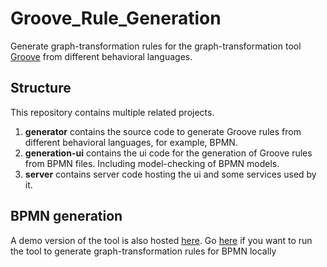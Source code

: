 # Groove_Rule_Generation
Generate graph-transformation rules for the graph-transformation tool [Groove](https://groove.ewi.utwente.nl/about) from different behavioral languages.

## Structure
This repository contains multiple related projects.
1. **generator** contains the source code to generate Groove rules from different behavioral languages, for example, BPMN.
2. **generation-ui** contains the ui code for the generation of Groove rules from BPMN files. Including model-checking of BPMN models.
3. **server** contains server code hosting the ui and some services used by it.

## BPMN generation
A demo version of the tool is also hosted [here](https://bpmn-analyzer.herokuapp.com/).
Go [here](/server/README.md) if you want to run the tool to generate graph-transformation rules for BPMN locally
